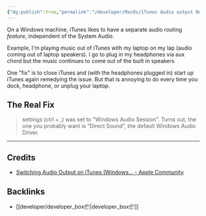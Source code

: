 ```yaml
---
{"dg-publish":true,"permalink":"/developer/MacOs/iTunes Audio output Not Working/"}
---
```


On a Windows machine, iTunes likes to have a separate audio routing *feature*, independent of the System Audio. 

Example, I'm playing music out of iTunes with my laptop on my lap (audio coming out of laptop speakers). I go to plug in my headphones via aux chord but the music continues to come out of the built in speakers

One "fix" is to close iTunes and (with the headphones plugged in) start up iTunes again remedying the issue. But that is annoying to do every time you dock, headphone, or unplug your laptop. 

## The Real Fix
> settings (ctrl + ,) was set to "Windows Audio Session". Turns out, the one you probably want is "Direct Sound", the default Windows Audio Driver.

---
## Credits
- [Switching Audio Output on iTunes (Windows… - Apple Community](https://discussions.apple.com/thread/254553277?sortBy=best)

## Backlinks
- [[developer/developer_box📦\|developer_box📦]]
